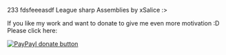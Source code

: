 233 fdsfeeeasdf  League sharp Assemblies by xSalice :>

If you like my work and want to donate to give me even more motivation :D Please click here:


[![PayPayl donate button](http://img.shields.io/badge/paypal-donate-yellow.svg?style=flat)](https://www.paypal.com/cgi-bin/webscr?cmd=_donations&business=EXPFL74AQ4KX4&lc=US&item_name=xSalice&currency_code=USD&bn=PP%2dDonationsBF%3abtn_donateCC_LG%2egif%3aNonHosted)